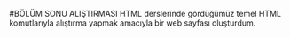 #BÖLÜM SONU ALIŞTIRMASI
HTML derslerinde gördüğümüz temel HTML komutlarıyla alıştırma yapmak amacıyla bir web sayfası oluşturdum.